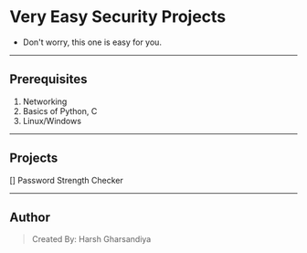 # Very Easy Security Projects

- Don't worry, this one is easy for you.

---

## Prerequisites
1. Networking
2. Basics of Python, C
3. Linux/Windows

---

## Projects
[] Password Strength Checker

---

## Author
> Created By: Harsh Gharsandiya